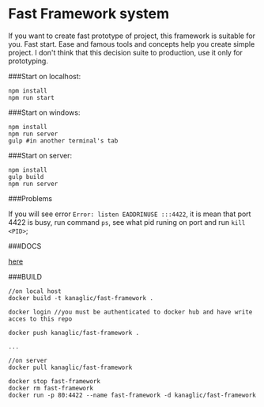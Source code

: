 # Fast Framework system

If you want to create fast prototype of project, this framework is suitable for you. Fast start. Ease and famous tools and concepts help you create simple project. I don't think that this decision suite to production, use it only for prototyping.

###Start on localhost:

```
npm install
npm run start
```

###Start on windows:

```
npm install
npm run server
gulp #in another terminal's tab
```

###Start on server:

```
npm install
gulp build
npm run server
```

###Problems

If you will see error `Error: listen EADDRINUSE :::4422`, it is mean that port 4422 is busy, run command `ps`, see what pid runing on port and run `kill <PID>`;

###DOCS

[here](http://fast-framework.dihar.me/)

###BUILD

```
//on local host
docker build -t kanaglic/fast-framework .

docker login //you must be authenticated to docker hub and have write acces to this repo

docker push kanaglic/fast-framework .

...

//on server
docker pull kanaglic/fast-framework

docker stop fast-framework
docker rm fast-framework
docker run -p 80:4422 --name fast-framework -d kanaglic/fast-framework
```
